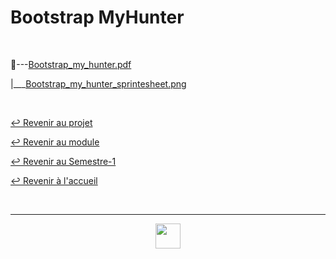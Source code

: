# Bootstrap MyHunter

<br>

📂---[Bootstrap_my_hunter.pdf](https://github.com/Studio-17/Epitech-Subjects/blob/main/Semester-1/B-MUL-100/MyHunter/Bootstrap_MyHunter/Bootstrap_my_hunter.pdf)

|\_\_\_[Bootstrap_my_hunter_sprintesheet.png](https://github.com/Studio-17/Epitech-Subjects/blob/main/Semester-1/B-MUL-100/MyHunter/Bootstrap_MyHunter/Bootstrap_my_hunter_spritesheet.png)

<br>

[↩️ Revenir au projet](https://github.com/Studio-17/Epitech-Subjects/tree/main/Semester-1/B-MUL-100/MyHunter)

[↩️ Revenir au module](https://github.com/Studio-17/Epitech-Subjects/tree/main/Semester-1/B-MUL-100)

[↩️ Revenir au Semestre-1](https://github.com/Studio-17/Epitech-Subjects/tree/main/Semester-1)

[↩️ Revenir à l'accueil](https://github.com/Studio-17/Epitech-Subjects)

<br>

---

<div align="center">

<a href="https://github.com/Studio-17" target="_blank"><img src="../../../../voc17.gif" width="40"></a>

</div>
